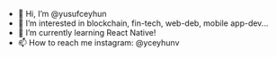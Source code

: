 - 👋 Hi, I’m @yusufceyhun
- 👀 I’m interested in blockchain, fin-tech, web-deb, mobile app-dev...
- 🌱 I’m currently learning React Native!
- 📫 How to reach me instagram: @yceyhunv

<!---
yusufceyhun/yusufceyhun is a ✨ special ✨ repository because its `README.md` (this file) appears on your GitHub profile.
You can click the Preview link to take a look at your changes.
--->
